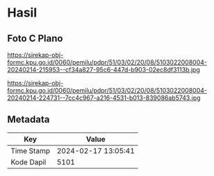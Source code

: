 # Hasil

## Foto C Plano

https://sirekap-obj-formc.kpu.go.id/0060/pemilu/pdpr/51/03/02/20/08/5103022008004-20240214-215953--cf34a827-95c6-447d-b903-02ec8df3113b.jpg

https://sirekap-obj-formc.kpu.go.id/0060/pemilu/pdpr/51/03/02/20/08/5103022008004-20240214-224731--7cc4c967-a216-4531-b013-839086ab5743.jpg


## Metadata

| Key        | Value               |
| ---------- | ------------------- |
| Time Stamp | 2024-02-17 13:05:41 |
| Kode Dapil | 5101                |



